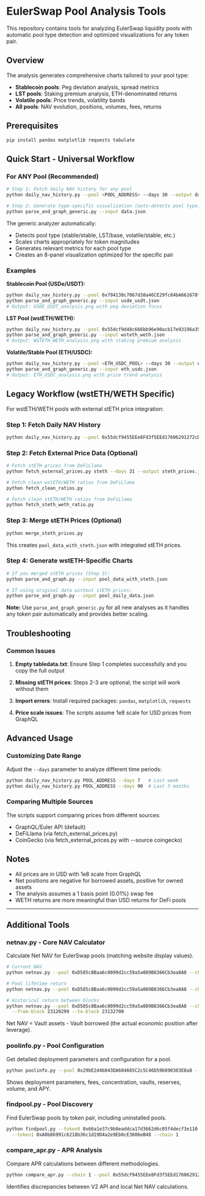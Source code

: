 # EulerSwap Pool Analysis Tools

This repository contains tools for analyzing EulerSwap liquidity pools with automatic pool type detection and optimized visualizations for any token pair.

## Overview

The analysis generates comprehensive charts tailored to your pool type:
- **Stablecoin pools**: Peg deviation analysis, spread metrics
- **LST pools**: Staking premium analysis, ETH-denominated returns  
- **Volatile pools**: Price trends, volatility bands
- **All pools**: NAV evolution, positions, volumes, fees, returns

## Prerequisites

```bash
pip install pandas matplotlib requests tabulate
```

## Quick Start - Universal Workflow

### For ANY Pool (Recommended)

```bash
# Step 1: Fetch daily NAV history for any pool
python daily_nav_history.py --pool <POOL_ADDRESS> --days 30 --output data.json

# Step 2: Generate type-specific visualization (auto-detects pool type)
python parse_and_graph_generic.py --input data.json
```

The generic analyzer automatically:
- Detects pool type (stable/stable, LST/base, volatile/stable, etc.)
- Scales charts appropriately for token magnitudes
- Generates relevant metrics for each pool type
- Creates an 8-panel visualization optimized for the specific pair

### Examples

**Stablecoin Pool (USDe/USDT):**
```bash
python daily_nav_history.py --pool 0x794138c7067d38a46CE29fc84bA661678fAAe8a8 --days 30 --output usde_usdt.json
python parse_and_graph_generic.py --input usde_usdt.json
# Output: USDE_USDT_analysis.png with peg deviation focus
```

**LST Pool (wstETH/WETH):**
```bash
python daily_nav_history.py --pool 0x55dcf9d48c666bb96e90acb17e93196a35bbcc58 --days 30 --output wsteth_weth.json
python parse_and_graph_generic.py --input wsteth_weth.json
# Output: WSTETH_WETH_analysis.png with staking premium analysis
```

**Volatile/Stable Pool (ETH/USDC):**
```bash
python daily_nav_history.py --pool <ETH_USDC_POOL> --days 30 --output eth_usdc.json
python parse_and_graph_generic.py --input eth_usdc.json
# Output: ETH_USDC_analysis.png with price trend analysis
```

## Legacy Workflow (wstETH/WETH Specific)

For wstETH/WETH pools with external stETH price integration:

### Step 1: Fetch Daily NAV History

```bash
python daily_nav_history.py --pool 0x55dcf9455EEe8Fd3f5EEd17606291272cDe428a8 --days 31 --output pool_daily_data.json
```

### Step 2: Fetch External Price Data (Optional)

```bash
# Fetch stETH prices from DeFiLlama
python fetch_external_prices.py steth --days 31 --output steth_prices.json

# Fetch clean wstETH/WETH ratios from DeFiLlama
python fetch_clean_ratios.py

# Fetch clean stETH/WETH ratios from DeFiLlama  
python fetch_steth_weth_ratio.py
```

### Step 3: Merge stETH Prices (Optional)

```bash
python merge_steth_prices.py
```

This creates `pool_data_with_steth.json` with integrated stETH prices.

### Step 4: Generate wstETH-Specific Charts

```bash
# If you merged stETH prices (Step 3):
python parse_and_graph.py --input pool_data_with_steth.json

# If using original data without stETH prices:
python parse_and_graph.py --input pool_daily_data.json
```

**Note:** Use `parse_and_graph_generic.py` for all new analyses as it handles any token pair automatically and provides better scaling.

## Troubleshooting

### Common Issues

1. **Empty tabledata.txt**: Ensure Step 1 completes successfully and you copy the full output

2. **Missing stETH prices**: Steps 2-3 are optional; the script will work without them

3. **Import errors**: Install required packages: `pandas`, `matplotlib`, `requests`

4. **Price scale issues**: The scripts assume 1e8 scale for USD prices from GraphQL

## Advanced Usage

### Customizing Date Range

Adjust the `--days` parameter to analyze different time periods:

```bash
python daily_nav_history.py POOL_ADDRESS --days 7   # Last week
python daily_nav_history.py POOL_ADDRESS --days 90  # Last 3 months
```

### Comparing Multiple Sources

The scripts support comparing prices from different sources:
- GraphQL/Euler API (default)
- DeFiLlama (via fetch_external_prices.py)
- CoinGecko (via fetch_external_prices.py with --source coingecko)

## Notes

- All prices are in USD with 1e8 scale from GraphQL
- Net positions are negative for borrowed assets, positive for owned assets
- The analysis assumes a 1 basis point (0.01%) swap fee
- WETH returns are more meaningful than USD returns for DeFi pools

---

## Additional Tools

### netnav.py - Core NAV Calculator

Calculate Net NAV for EulerSwap pools (matching website display values).

```bash
# Current NAV
python netnav.py --pool 0xD585c8Baa6c0099d2cc59a5a089B8366Cb3ea8A8 --chain 1

# Pool lifetime return
python netnav.py --pool 0xD585c8Baa6c0099d2cc59a5a089B8366Cb3ea8A8 --chain 1 --lifespan

# Historical return between blocks
python netnav.py --pool 0xD585c8Baa6c0099d2cc59a5a089B8366Cb3ea8A8 --chain 1 \
  --from-block 23120299 --to-block 23132700
```

Net NAV = Vault assets - Vault borrowed (the actual economic position after leverage).

### poolinfo.py - Pool Configuration

Get detailed deployment parameters and configuration for a pool.

```bash
python poolinfo.py --pool 0x29bE2d4b843DA604665C2c5C46D596890303E8a8 --chain 1
```

Shows deployment parameters, fees, concentration, vaults, reserves, volume, and APY.

### findpool.py - Pool Discovery

Find EulerSwap pools by token pair, including uninstalled pools.

```bash
python findpool.py --token0 0x66a1e37c9b0eaddca17d3662d6c05f4decf3e110 \
  --token1 0xA0b86991c6218b36c1d19D4a2e9Eb0cE3606eB48 --chain 1
```

### compare_apr.py - APR Analysis

Compare APR calculations between different methodologies.

```bash
python compare_apr.py --chain 1 --pool 0x55dcf9455EEe8Fd3f5EEd17606291272cDe428a8
```

Identifies discrepancies between V2 API and local Net NAV calculations.